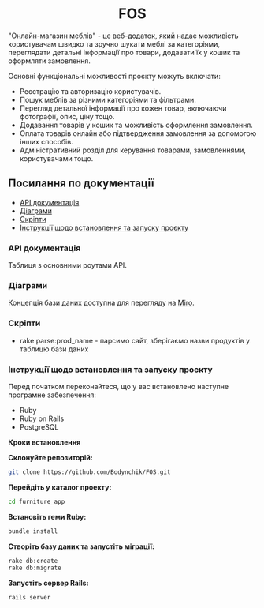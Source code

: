 <h1 align="center">FOS</h1>

"Онлайн-магазин меблів" - це веб-додаток, який надає можливість користувачам швидко та зручно шукати меблі за категоріями, переглядати детальні інформації про товари, додавати їх у кошик та оформляти замовлення.

Основні функціональні можливості проєкту можуть включати:

- Реєстрацію та авторизацію користувачів.
- Пошук меблів за різними категоріями та фільтрами.
- Перегляд детальної інформації про кожен товар, включаючи фотографії, опис, ціну тощо.
- Додавання товарів у кошик та можливість оформлення замовлення.
- Оплата товарів онлайн або підтвердження замовлення за допомогою інших способів.
- Адміністративний розділ для керування товарами, замовленнями, користувачами тощо.

## Посилання по документації

- [API документація](#api-документація)
- [Діаграми](#діаграми)
- [Скріпти](#скріпти)
- [Інструкції щодо встановлення та запуску проєкту](#інструкції-щодо-встановлення-та-запуску-проєкту)

### API документація

Таблиця з основними роутами API.

### Діаграми

Концепція бази даних доступна для перегляду на [Miro](https://miro.com/app/board/uXjVNpcTCqc=/).

### Скріпти

- rake parse:prod_name - парсимо сайт, зберігаємо назви продуктів у таблицю бази даних

### Інструкції щодо встановлення та запуску проєкту

Перед початком переконайтеся, що у вас встановлено наступне програмне забезпечення:

- Ruby
- Ruby on Rails
- PostgreSQL

**Кроки встановлення**

**Склонуйте репозиторій:**

```bash 
git clone https://github.com/Bodynchik/FOS.git
```

**Перейдіть у каталог проекту:**

```bash
cd furniture_app
```

**Встановіть геми Ruby:**

```bash
bundle install
```

**Створіть базу даних та запустіть міграції:**

```bash
rake db:create
rake db:migrate
```

**Запустіть сервер Rails:**

```bash
rails server
```

